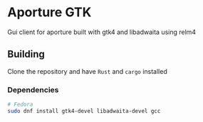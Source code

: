 # Aporture GTK

Gui client for aporture built with gtk4 and libadwaita using relm4

## Building

Clone the repository and have `Rust` and `cargo` installed

### Dependencies

```bash
# Fedora
sudo dnf install gtk4-devel libadwaita-devel gcc
```
